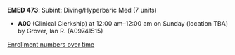**EMED 473**: Subint: Diving/Hyperbaric Med (7 units)

- **A00** (Clinical Clerkship) at 12:00 am–12:00 am on Sunday (location TBA) by Grover, Ian R. (A09741515)

[Enrollment numbers over time](./EMED473.tsv)
